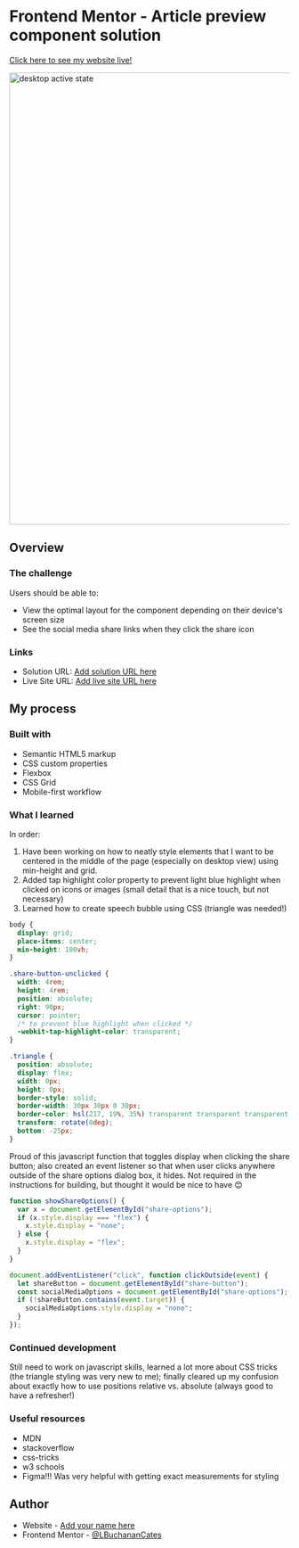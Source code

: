 # Frontend Mentor - Article preview component solution

[Click here to see my website live!](insert)

<img width="811" alt="desktop active state" src="https://github.com/LBuchananCates/furrniture-article-page/assets/100169368/09a0ecc8-780d-4f18-b9c0-8dabfe4b0be1">

## Overview

### The challenge

Users should be able to:

- View the optimal layout for the component depending on their device's screen size
- See the social media share links when they click the share icon

### Links

- Solution URL: [Add solution URL here](https://your-solution-url.com)
- Live Site URL: [Add live site URL here](https://your-live-site-url.com)

## My process

### Built with

- Semantic HTML5 markup
- CSS custom properties
- Flexbox
- CSS Grid
- Mobile-first workflow

### What I learned

In order:

1. Have been working on how to neatly style elements that I want to be centered in the middle of the page (especially on desktop view) using min-height and grid.
2. Added tap highlight color property to prevent light blue highlight when clicked on icons or images (small detail that is a nice touch, but not necessary)
3. Learned how to create speech bubble using CSS (triangle was needed!)

```css
body {
  display: grid;
  place-items: center;
  min-height: 100vh;
}

.share-button-unclicked {
  width: 4rem;
  height: 4rem;
  position: absolute;
  right: 90px;
  cursor: pointer;
  /* to prevent blue highlight when clicked */
  -webkit-tap-highlight-color: transparent;
}

.triangle {
  position: absolute;
  display: flex;
  width: 0px;
  height: 0px;
  border-style: solid;
  border-width: 30px 30px 0 30px;
  border-color: hsl(217, 19%, 35%) transparent transparent transparent;
  transform: rotate(0deg);
  bottom: -25px;
}
```

Proud of this javascript function that toggles display when clicking the share button; also created an event listener so that when user clicks anywhere outside of the share options dialog box, it hides. Not required in the instructions for building, but thought it would be nice to have 😊

```js
function showShareOptions() {
  var x = document.getElementById("share-options");
  if (x.style.display === "flex") {
    x.style.display = "none";
  } else {
    x.style.display = "flex";
  }
}

document.addEventListener("click", function clickOutside(event) {
  let shareButton = document.getElementById("share-button");
  const socialMediaOptions = document.getElementById("share-options");
  if (!shareButton.contains(event.target)) {
    socialMediaOptions.style.display = "none";
  }
});
```

### Continued development

Still need to work on javascript skills, learned a lot more about CSS tricks (the triangle styling was very new to me); finally cleared up my confusion about exactly how to use positions relative vs. absolute (always good to have a refresher!)

### Useful resources

- MDN
- stackoverflow
- css-tricks
- w3 schools
- Figma!!! Was very helpful with getting exact measurements for styling

## Author

- Website - [Add your name here](https://www.your-site.com)
- Frontend Mentor - [@LBuchananCates](https://www.frontendmentor.io/profile/lbuchanancates)
